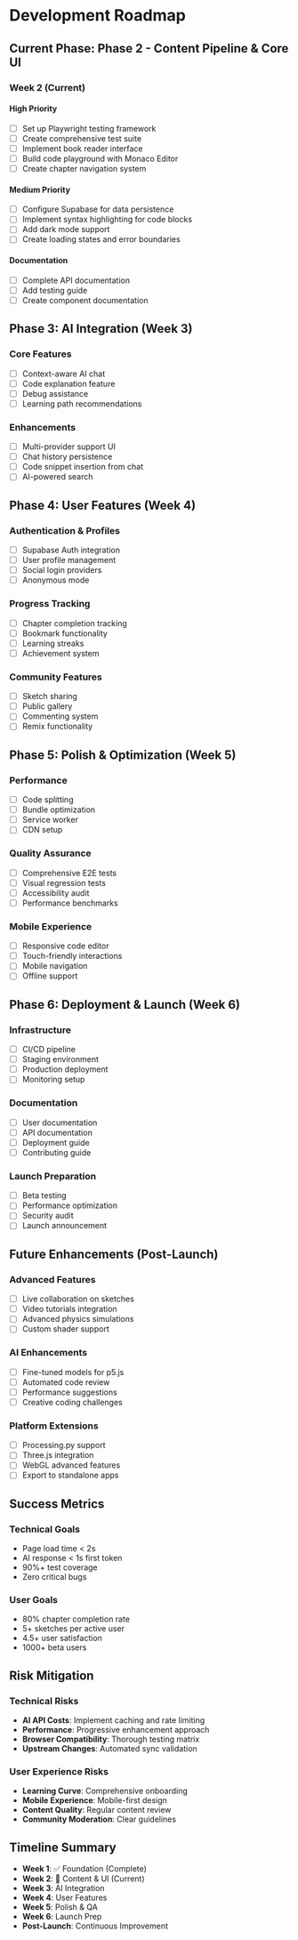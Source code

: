 # Development Roadmap

## Current Phase: Phase 2 - Content Pipeline & Core UI

### Week 2 (Current)

#### High Priority
- [ ] Set up Playwright testing framework
- [ ] Create comprehensive test suite
- [ ] Implement book reader interface
- [ ] Build code playground with Monaco Editor
- [ ] Create chapter navigation system

#### Medium Priority
- [ ] Configure Supabase for data persistence
- [ ] Implement syntax highlighting for code blocks
- [ ] Add dark mode support
- [ ] Create loading states and error boundaries

#### Documentation
- [ ] Complete API documentation
- [ ] Add testing guide
- [ ] Create component documentation

## Phase 3: AI Integration (Week 3)

### Core Features
- [ ] Context-aware AI chat
- [ ] Code explanation feature
- [ ] Debug assistance
- [ ] Learning path recommendations

### Enhancements
- [ ] Multi-provider support UI
- [ ] Chat history persistence
- [ ] Code snippet insertion from chat
- [ ] AI-powered search

## Phase 4: User Features (Week 4)

### Authentication & Profiles
- [ ] Supabase Auth integration
- [ ] User profile management
- [ ] Social login providers
- [ ] Anonymous mode

### Progress Tracking
- [ ] Chapter completion tracking
- [ ] Bookmark functionality
- [ ] Learning streaks
- [ ] Achievement system

### Community Features
- [ ] Sketch sharing
- [ ] Public gallery
- [ ] Commenting system
- [ ] Remix functionality

## Phase 5: Polish & Optimization (Week 5)

### Performance
- [ ] Code splitting
- [ ] Bundle optimization
- [ ] Service worker
- [ ] CDN setup

### Quality Assurance
- [ ] Comprehensive E2E tests
- [ ] Visual regression tests
- [ ] Accessibility audit
- [ ] Performance benchmarks

### Mobile Experience
- [ ] Responsive code editor
- [ ] Touch-friendly interactions
- [ ] Mobile navigation
- [ ] Offline support

## Phase 6: Deployment & Launch (Week 6)

### Infrastructure
- [ ] CI/CD pipeline
- [ ] Staging environment
- [ ] Production deployment
- [ ] Monitoring setup

### Documentation
- [ ] User documentation
- [ ] API documentation
- [ ] Deployment guide
- [ ] Contributing guide

### Launch Preparation
- [ ] Beta testing
- [ ] Performance optimization
- [ ] Security audit
- [ ] Launch announcement

## Future Enhancements (Post-Launch)

### Advanced Features
- [ ] Live collaboration on sketches
- [ ] Video tutorials integration
- [ ] Advanced physics simulations
- [ ] Custom shader support

### AI Enhancements
- [ ] Fine-tuned models for p5.js
- [ ] Automated code review
- [ ] Performance suggestions
- [ ] Creative coding challenges

### Platform Extensions
- [ ] Processing.py support
- [ ] Three.js integration
- [ ] WebGL advanced features
- [ ] Export to standalone apps

## Success Metrics

### Technical Goals
- Page load time < 2s
- AI response < 1s first token
- 90%+ test coverage
- Zero critical bugs

### User Goals
- 80% chapter completion rate
- 5+ sketches per active user
- 4.5+ user satisfaction
- 1000+ beta users

## Risk Mitigation

### Technical Risks
- **AI API Costs**: Implement caching and rate limiting
- **Performance**: Progressive enhancement approach
- **Browser Compatibility**: Thorough testing matrix
- **Upstream Changes**: Automated sync validation

### User Experience Risks
- **Learning Curve**: Comprehensive onboarding
- **Mobile Experience**: Mobile-first design
- **Content Quality**: Regular content review
- **Community Moderation**: Clear guidelines

## Timeline Summary

- **Week 1**: ✅ Foundation (Complete)
- **Week 2**: 🚧 Content & UI (Current)
- **Week 3**: AI Integration
- **Week 4**: User Features
- **Week 5**: Polish & QA
- **Week 6**: Launch Prep
- **Post-Launch**: Continuous Improvement